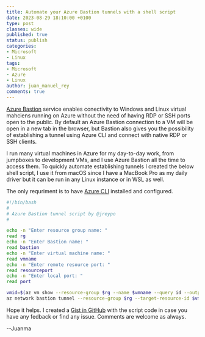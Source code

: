 ```yaml
---
title: Automate your Azure Bastion tunnels with a shell script 
date: 2023-08-29 18:10:00 +0100
type: post
classes: wide
published: true
status: publish
categories:
- Microsoft
- Linux
tags:
- Microsoft
- Azure
- Linux
author: juan_manuel_rey
comments: true
---
```


[Azure Bastion](https://learn.microsoft.com/en-us/azure/bastion/) service enables conectivity to Windows and Linux virtual mahciens running on Azure without the need of having RDP or SSH ports open to the public. By default an Azure Bastion connection to a VM will be open in a new tab in the browser, but Bastion also gives you the possibility of establishing a tunnel using Azure CLI and connect with native RDP or SSH clients.

I run many virtual machines in Azure for my day-to-day work, from jumpboxes to development VMs, and I use Azure Bastion all the time to access them. To quickly automate establishing tunnels I created the below shell script, I use it from macOS since I have a MacBook Pro as my daily driver but it can be run in any Linux instance or in WSL as well.

The only requriment is to have [Azure CLI](https://learn.microsoft.com/en-us/cli/azure/) installed and configured.

```bash
#!/bin/bash
#
# Azure Bastion tunnel script by @jreypo
#

echo -n "Enter resource group name: "
read rg
echo -n "Enter Bastion name: "
read bastion
echo -n "Enter virtual machine name: "
read vmname
echo -n "Enter remote resource port: "
read resourceport
echo -n "Enter local port: "
read port

vmid=$(az vm show --resource-group $rg --name $vmname --query id --output tsv)
az network bastion tunnel --resource-group $rg --target-resource-id $vmid --resource-port $resourceport --port $port --name $bastion
```

Hope it helps. I created a [Gist in GitHub](https://gist.github.com/jreypo/babf475d1a2b678b7dc1347f6dc78f9f) with the script code in case you have any fedback or find any issue. Comments are welcome as always.

--Juanma

